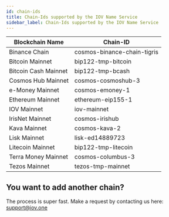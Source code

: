 ```yaml
---
id: chain-ids
title: Chain-Ids supported by the IOV Name Service
sidebar_label: Chain-Ids supported by the IOV Name Service
---
```




|   Blockchain Name    |  Chain-ID                                  |
| -------------        | -------------                              |
| Binance Chain        | cosmos-binance-chain-tigris                |
| Bitcoin Mainnet      | bip122-tmp-bitcoin                         |
| Bitcoin Cash Mainnet | bip122-tmp-bcash                           |
| Cosmos Hub Mainnet   | cosmos-cosmoshub-3                         |
| e-Money Mainnet      | cosmos-emoney-1                            |
| Ethereum Mainnet     | ethereum-eip155-1                          |
| IOV Mainnet          | iov-mainnet                                |
| IrisNet Mainnet      | cosmos-irishub                             |
| Kava Mainnet         | cosmos-kava-2                              |
| Lisk Mainnet         | lisk-ed14889723                            |
| Litecoin Mainnet     | bip122-tmp-litecoin                        |
| Terra Money Mainnet  | cosmos-columbus-3                          |
| Tezos Mainnet        | tezos-tmp-mainnet                          |

## You want to add another chain?

The process is super fast. Make a request by contacting us here: support@iov.one
